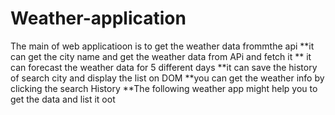 # Weather-application
The main of web applicatioon is to get the weather data frommthe api
**it can get the city name and get the weather data from APi and fetch it 
** it can forecast the weather data for 5 different days
**it can save the history of search city and display the list on DOM
**you can get the weather info by clicking the search History
 **The following weather app might help you to get the data and list it oot